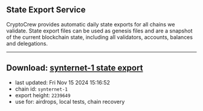 ## State Export Service
CryptoCrew provides automatic daily state exports for all chains we validate. State export files can be used as genesis files and are a snapshot of the current blockchain state, including all validators, accounts, balances and delegations.

---
**Download: [synternet-1 state export](https://dl-eu2.ccvalidators.com/SERVICE/synternet/synternet-1_export_2239649.json)**
---

- last updated: Fri Nov 15 2024 15:16:52
- chain id: `synternet-1`
- export height: `2239649`
- use for: airdrops, local tests, chain recovery

